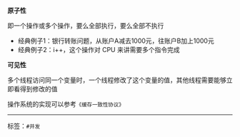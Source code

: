 **原子性**

即一个操作或多个操作，要么全部执行，要么全部不执行
- 经典例子1：银行转账问题，从账户A减去1000元，往账户B加上1000元
- 经典例子2：i++，这个操作对 CPU 来讲需要多个指令完成

**可见性**

多个线程访问同一个变量时，一个线程修改了这个变量的值，其他线程需要能够立即看得到修改的值

操作系统的实现可以参考`《缓存一致性协议》`

-----

标签：`#并发`